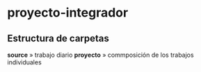 # proyecto-integrador

## Estructura de carpetas   
**source** » trabajo diario
**proyecto** » commposición de los trabajos individuales
